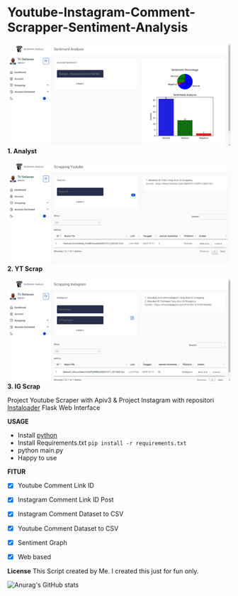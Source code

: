 # Youtube-Instagram-Comment-Scrapper-Sentiment-Analysis

![Alt text](image.png)
<b>1. Analyst</b>

![Alt text](imagescyt.png)
<b>2. YT Scrap</b>

![Alt text](imagescig.png)
<b>3. IG Scrap</b>

Project Youtube Scraper with Apiv3 &amp;
Project Instagram with repositori [Instaloader](https://github.com/instaloader/instaloader)
Flask Web Interface

**USAGE**
* Install [python](https://www.python.org/downloads/)
* Install Requirements.txt `pip install -r requirements.txt`
* python main.py
* Happy to use

**FITUR**
- [x] Youtube Comment Link ID
- [x] Instagram Comment Link ID Post
- [x] Instagram Comment Dataset to CSV
- [x] Youtube Comment Dataset to CSV
- [x] Sentiment Graph 
- [x] Web based


**License**
This Script created by Me. I created this just for fun only.

![Anurag's GitHub stats](https://github-readme-stats.vercel.app/api?username=parma03&theme=vue-dark&show_icons=true)
